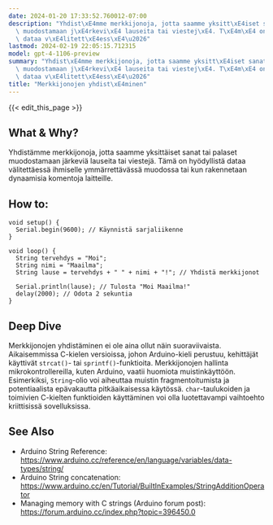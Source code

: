 ```yaml
---
date: 2024-01-20 17:33:52.760012-07:00
description: "Yhdist\xE4mme merkkijonoja, jotta saamme yksitt\xE4iset sanat tai palaset\
  \ muodostamaan j\xE4rkevi\xE4 lauseita tai viestej\xE4. T\xE4m\xE4 on hy\xF6dyllist\xE4\
  \ dataa v\xE4litett\xE4ess\xE4\u2026"
lastmod: 2024-02-19 22:05:15.712315
model: gpt-4-1106-preview
summary: "Yhdist\xE4mme merkkijonoja, jotta saamme yksitt\xE4iset sanat tai palaset\
  \ muodostamaan j\xE4rkevi\xE4 lauseita tai viestej\xE4. T\xE4m\xE4 on hy\xF6dyllist\xE4\
  \ dataa v\xE4litett\xE4ess\xE4\u2026"
title: "Merkkijonojen yhdist\xE4minen"
---
```


{{< edit_this_page >}}

## What & Why?
Yhdistämme merkkijonoja, jotta saamme yksittäiset sanat tai palaset muodostamaan järkeviä lauseita tai viestejä. Tämä on hyödyllistä dataa välitettäessä ihmiselle ymmärrettävässä muodossa tai kun rakennetaan dynaamisia komentoja laitteille.

## How to:
```Arduino
void setup() {
  Serial.begin(9600); // Käynnistä sarjaliikenne
}

void loop() {
  String tervehdys = "Moi";
  String nimi = "Maailma";
  String lause = tervehdys + " " + nimi + "!"; // Yhdistä merkkijonot

  Serial.println(lause); // Tulosta "Moi Maailma!"
  delay(2000); // Odota 2 sekuntia
}
```

## Deep Dive
Merkkijonojen yhdistäminen ei ole aina ollut näin suoraviivaista. Aikaisemmissa C-kielen versioissa, johon Arduino-kieli perustuu, kehittäjät käyttivät `strcat()`- tai `sprintf()`-funktioita. Merkkijonojen hallinta mikrokontrollereilla, kuten Arduino, vaatii huomiota muistinkäyttöön. Esimerkiksi, `String`-olio voi aiheuttaa muistin fragmentoitumista ja potentiaalista epävakautta pitkäaikaisessa käytössä. `char`-taulukoiden ja toimivien C-kielten funktioiden käyttäminen voi olla luotettavampi vaihtoehto kriittisissä sovelluksissa.

## See Also
- Arduino String Reference: https://www.arduino.cc/reference/en/language/variables/data-types/string/
- Arduino String concatenation: https://www.arduino.cc/en/Tutorial/BuiltInExamples/StringAdditionOperator
- Managing memory with C strings (Arduino forum post): https://forum.arduino.cc/index.php?topic=396450.0
